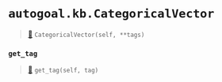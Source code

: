 # `autogoal.kb.CategoricalVector`

> [📝](https://github.com/autogal/autogoal/blob/master/autogoal/kb/_data.py#L374)
> `CategoricalVector(self, **tags)`

### `get_tag`

> [📝](https://github.com/autogoal/autogoal/blob/master/autogoal/kb/_data.py#L220)
> `get_tag(self, tag)`

